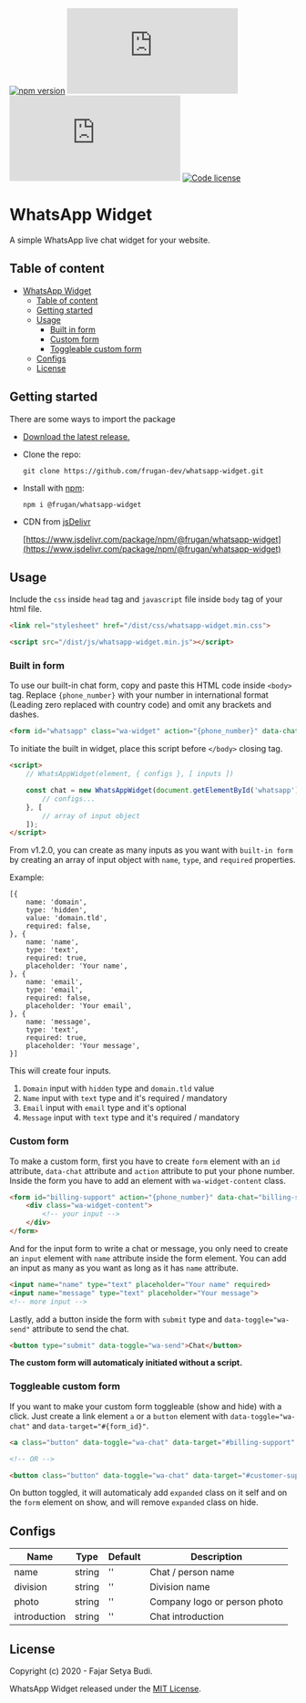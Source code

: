 [![npm version](https://img.shields.io/npm/v/whatsapp-widget.svg)](https://www.npmjs.com/package/@frugan/whatsapp-widget)
[![JS gzip size](https://img.badgesize.io/frugan-dev/whatsapp-widget/master/dist/js/whatsapp-widget.min.js?compression=gzip&label=JS%20gzip%20size)](https://github.com/frugan-dev/whatsapp-widget/tree/master/dist/js/whatsapp-widget.min.js)
[![CSS gzip size](https://img.badgesize.io/frugan-dev/whatsapp-widget/master/dist/css/whatsapp-widget.min.css?compression=gzip&label=CSS%20gzip%20size)](https://github.com/frugan-dev/whatsapp-widget/tree/master/dist/css/whatsapp-widget.min.css)
[![Code license](https://img.shields.io/github/license/frugan-dev/whatsapp-widget)](#license)

# WhatsApp Widget

A simple WhatsApp live chat widget for your website.

## Table of content

- [WhatsApp Widget](#whatsapp-widget)
  - [Table of content](#table-of-content)
  - [Getting started](#getting-started)
  - [Usage](#usage)
    - [Built in form](#built-in-form)
    - [Custom form](#custom-form)
    - [Toggleable custom form](#toggleable-custom-form)
  - [Configs](#configs)
  - [License](#license)

## Getting started

There are some ways to import the package
- [Download the latest release.](https://github.com/frugan-dev/whatsapp-widget/archive/refs/heads/master.zip)
- Clone the repo:

    `git clone https://github.com/frugan-dev/whatsapp-widget.git`
    
- Install with [npm](https://www.npmjs.com/):
    
    `npm i @frugan/whatsapp-widget`

- CDN from [jsDelivr](https://www.jsdelivr.com)

    [https://www.jsdelivr.com/package/npm/@frugan/whatsapp-widget](https://www.jsdelivr.com/package/npm/@frugan/whatsapp-widget)

## Usage

Include the `css` inside `head` tag and `javascript` file inside `body` tag of your html file.

``` html
<link rel="stylesheet" href="/dist/css/whatsapp-widget.min.css">
```

``` html
<script src="/dist/js/whatsapp-widget.min.js"></script>
```

### Built in form

To use our built-in chat form, copy and paste this HTML code inside `<body>` tag. Replace `{phone_number}` with your number in international format (Leading zero replaced with country code) and omit any brackets and dashes.

``` html
<form id="whatsapp" class="wa-widget" action="{phone_number}" data-chat="whatsapp"></form>
```

To initiate the built in widget, place this script before `</body>` closing tag.

``` html
<script>
    // WhatsAppWidget(element, { configs }, [ inputs ])

    const chat = new WhatsAppWidget(document.getElementById('whatsapp'), {
        // configs...
    }, [
        // array of input object
    ]);
</script>
```
From v1.2.0, you can create as many inputs as you want with `built-in form` by creating an array of input object with `name`, `type`, and `required` properties.

Example:
``` text
[{
    name: 'domain',
    type: 'hidden',
    value: 'domain.tld',
    required: false,
}, {
    name: 'name',
    type: 'text',
    required: true,
    placeholder: 'Your name',
}, {
    name: 'email',
    type: 'email',
    required: false,
    placeholder: 'Your email',
}, {
    name: 'message',
    type: 'text',
    required: true,
    placeholder: 'Your message',
}]
```

This will create four inputs.
 1. `Domain` input with `hidden` type and `domain.tld` value
 2. `Name` input with `text` type and it's required / mandatory
 3. `Email` input with `email` type and it's optional
 4. `Message` input with `text` type and it's required / mandatory

### Custom form

To make a custom form, first you have to create `form` element with an `id` attribute, `data-chat` attribute and `action` attribute to put your phone number. Inside the form you have to add an element with `wa-widget-content` class.

``` html
<form id="billing-support" action="{phone_number}" data-chat="billing-support">
    <div class="wa-widget-content">
        <!-- your input -->
    </div>
</form>
```

And for the input form to write a chat or message, you only need to create an `input` element with `name` attribute inside the form element. You can add an input as many as you want as long as it has `name` attribute.

``` html
<input name="name" type="text" placeholder="Your name" required>
<input name="message" type="text" placeholder="Your message">
<!-- more input -->
```

Lastly, add a button inside the form with `submit` type and `data-toggle="wa-send"` attribute to send the chat.

``` html
<button type="submit" data-toggle="wa-send">Chat</button>
```

**The custom form will automaticaly initiated without a script.**

### Toggleable custom form

If you want to make your custom form toggleable (show and hide) with a click. Just create a link element `a` or a `button` element with `data-toggle="wa-chat"` and `data-target="#{form_id}"`.

``` html
<a class="button" data-toggle="wa-chat" data-target="#billing-support" href="#billing-support">Link</a>

<!-- OR -->

<button class="button" data-toggle="wa-chat" data-target="#customer-support">Button</button>
```

On button toggled, it will automaticaly add `expanded` class on it self and on the `form` element on show, and will remove `expanded` class on hide.

## Configs

Name | Type | Default | Description
---- | ---- | ------- | -----------
name | string | '' | Chat / person name
division | string | '' | Division name
photo | string | '' | Company logo or person photo
introduction | string | '' | Chat introduction

## License

Copyright (c) 2020 - Fajar Setya Budi.

WhatsApp Widget released under the [MIT License](https://github.com/frugan-dev/whatsapp-widget/blob/master/LICENSE).